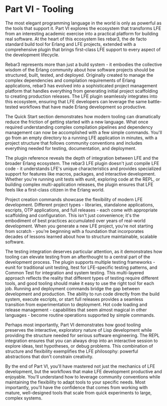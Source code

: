 # Part VI - Tooling

The most elegant programming language in the world is only as powerful as the tools that support it. Part VI explores the ecosystem that transforms LFE from an interesting academic exercise into a practical platform for building real software. At the heart of this ecosystem lies rebar3, the de facto standard build tool for Erlang and LFE projects, extended with a comprehensive plugin that brings first-class LFE support to every aspect of the development lifecycle.

Rebar3 represents more than just a build system - it embodies the collective wisdom of the Erlang community about how software projects should be structured, built, tested, and deployed. Originally created to manage the complex dependencies and compilation requirements of Erlang applications, rebar3 has evolved into a sophisticated project management platform that handles everything from generating initial project scaffolding to creating production releases. The LFE plugin seamlessly integrates into this ecosystem, ensuring that LFE developers can leverage the same battle-tested workflows that have made Erlang development so productive.

The Quick Start section demonstrates how modern tooling can dramatically reduce the friction of getting started with a new language. What once required understanding complex compilation pipelines and dependency management can now be accomplished with a few simple commands. You'll go from an empty directory to a running LFE application in minutes, with a project structure that follows community conventions and includes everything needed for testing, documentation, and deployment.

The plugin reference reveals the depth of integration between LFE and the broader Erlang ecosystem. The rebar3 LFE plugin doesn't just compile LFE code - it understands LFE's unique characteristics and provides specialized support for features like macros, packages, and interactive development. Whether you're running unit tests with eunit, exploring code at the REPL, or building complex multi-application releases, the plugin ensures that LFE feels like a first-class citizen in the Erlang world.

Project creation commands showcase the flexibility of modern LFE development. Different project types - libraries, standalone applications, escripts, OTP applications, and full releases - each come with appropriate scaffolding and configuration. This isn't just convenience; it's the embodiment of best practices accumulated over years of real-world development. When you generate a new LFE project, you're not starting from scratch - you're beginning with a foundation that incorporates decades of lessons learned about how to structure maintainable, scalable software.

The testing integration deserves particular attention, as it demonstrates how tooling can elevate testing from an afterthought to a central part of the development process. The plugin supports multiple testing frameworks - eunit for traditional unit testing, ltest for LFE-specific testing patterns, and Common Test for integration and system testing. This multi-layered approach reflects the reality that different types of testing require different tools, and good tooling should make it easy to use the right tool for each job.
Running and deployment commands bridge the gap between development and production. The ability to run code directly from the build system, execute escripts, or start full releases provides a seamless transition from experimentation to deployment. Hot code loading and release management - capabilities that seem almost magical in other languages - become routine operations supported by simple commands.

Perhaps most importantly, Part VI demonstrates how good tooling preserves the interactive, exploratory nature of Lisp development while providing the structure needed for serious software engineering. The REPL integration ensures that you can always drop into an interactive session to explore ideas, test hypotheses, or debug problems. This combination of structure and flexibility exemplifies the LFE philosophy: powerful abstractions that don't constrain creativity.

By the end of Part VI, you'll have mastered not just the mechanics of LFE development, but the workflows that make LFE development productive and enjoyable. You'll understand how to leverage community conventions while maintaining the flexibility to adapt tools to your specific needs. Most importantly, you'll have the confidence that comes from working with mature, well-designed tools that scale from quick experiments to large, complex systems.
